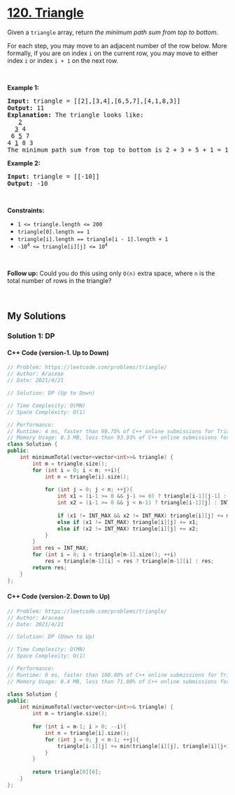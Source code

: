 # [120. Triangle](https://leetcode.com/problems/triangle/)

<div><p>Given a <code>triangle</code> array, return <em>the minimum path sum from top to bottom</em>.</p>

<p>For each step, you may move to an adjacent number of the row below. More formally, if you are on index <code>i</code> on the current row, you may move to either index <code>i</code> or index <code>i + 1</code> on the next row.</p>

<p>&nbsp;</p>
<p><strong>Example 1:</strong></p>

<pre><strong>Input:</strong> triangle = [[2],[3,4],[6,5,7],[4,1,8,3]]
<strong>Output:</strong> 11
<strong>Explanation:</strong> The triangle looks like:
   <u>2</u>
  <u>3</u> 4
 6 <u>5</u> 7
4 <u>1</u> 8 3
The minimum path sum from top to bottom is 2 + 3 + 5 + 1 = 11 (underlined above).
</pre>

<p><strong>Example 2:</strong></p>

<pre><strong>Input:</strong> triangle = [[-10]]
<strong>Output:</strong> -10
</pre>

<p>&nbsp;</p>
<p><strong>Constraints:</strong></p>

<ul>
	<li><code>1 &lt;= triangle.length &lt;= 200</code></li>
	<li><code>triangle[0].length == 1</code></li>
	<li><code>triangle[i].length == triangle[i - 1].length + 1</code></li>
	<li><code>-10<sup>4</sup> &lt;= triangle[i][j] &lt;= 10<sup>4</sup></code></li>
</ul>

<p>&nbsp;</p>
<strong>Follow up:</strong> Could you&nbsp;do this using only <code>O(n)</code> extra space, where <code>n</code> is the total number of rows in the triangle?</div>

<p>&nbsp;</p>

## My Solutions

### Solution 1: DP

#### C++ Code (version-1. Up to Down)
```cpp
// Problem: https://leetcode.com/problems/triangle/
// Author: Araceae
// Date: 2021/4/21

// Solution: DP (Up to Down)

// Time Complexity: O(MN)
// Space Complexity: O(1)

// Performance: 
// Runtime: 4 ms, faster than 90.75% of C++ online submissions for Triangle.
// Memory Usage: 8.3 MB, less than 93.93% of C++ online submissions for Triangle.
class Solution {
public:
    int minimumTotal(vector<vector<int>>& triangle) {
        int m = triangle.size();
        for (int i = 0; i < m; ++i){
            int n = triangle[i].size();
            
            for (int j = 0; j < n; ++j){
                int x1 = (i-1 >= 0 && j-1 >= 0) ? triangle[i-1][j-1] : INT_MAX;
                int x2 = (i-1 >= 0 && j < n-1) ? triangle[i-1][j] : INT_MAX;
                
                if (x1 != INT_MAX && x2 != INT_MAX) triangle[i][j] += min(x1, x2);
                else if (x1 != INT_MAX) triangle[i][j] += x1;
                else if (x2 != INT_MAX) triangle[i][j] += x2;
            }
        }
        int res = INT_MAX;
        for (int i = 0; i < triangle[m-1].size(); ++i)
            res = triangle[m-1][i] < res ? triangle[m-1][i] : res;
        return res;
    }
};
```

#### C++ Code (version-2. Down to Up)
```cpp
// Problem: https://leetcode.com/problems/triangle/
// Author: Araceae
// Date: 2021/4/21

// Solution: DP (Down to Up)

// Time Complexity: O(MN)
// Space Complexity: O(1)

// Performance: 
// Runtime: 0 ms, faster than 100.00% of C++ online submissions for Triangle.
// Memory Usage: 8.4 MB, less than 71.00% of C++ online submissions for Triangle.

class Solution {
public:
    int minimumTotal(vector<vector<int>>& triangle) {
        int m = triangle.size();
        
        for (int i = m-1; i > 0; --i){
            int n = triangle[i].size();
            for (int j = 0; j < n-1; ++j){
                triangle[i-1][j] += min(triangle[i][j], triangle[i][j+1]);
            }
        }
        
        return triangle[0][0];
    }
};
```
